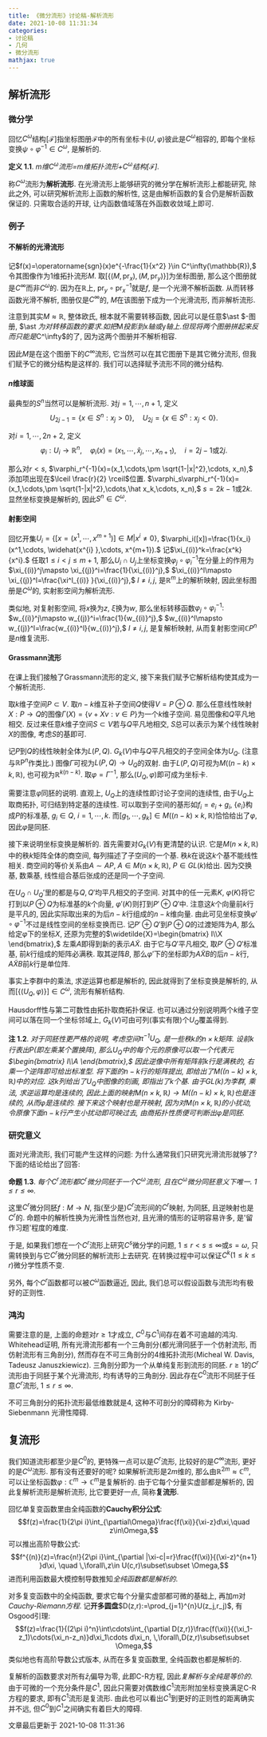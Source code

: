 ```yaml
---
title: 《微分流形》讨论稿-解析流形
date: 2021-10-08 11:31:34
categories: 
- 讨论稿
- 几何
- 微分流形
mathjax: true
---
```


解析流形
--------

### 微分学

回忆$C^\omega$结构$[\mathcal{F}]$指坐标图册$\mathcal{F}$中的所有坐标卡$(U,\varphi)$彼此是$C^\omega$相容的,
即每个坐标变换$\psi\circ\varphi^{-1}\in C^\omega,$ 是解析的.

**定义 1.1**. *$m$维$C^\omega$流形=$m$维拓扑流形+$C^\omega$结构\[$\mathcal{F}$\].* 

称$C^\omega$流形为**解析流形**.
在光滑流形上能够研究的微分学在解析流形上都能研究, 除此之外,
可以研究解析流形上函数的解析性, 这是由解析函数的复合仍是解析函数保证的.
只需取合适的开球, 让内函数值域落在外函数收敛域上即可.

### 例子

#### 不解析的光滑流形

记$f(x)=\operatorname{sgn}(x)e^{-\frac{1}{x^2} }\in C^\infty(\mathbb{R}),$
令其图像作为$1$维拓扑流形$M.$
取$[\{(M,\operatorname{pr}_x),(M,\operatorname{pr}_y)\}]$为坐标图册,
那么这个图册就是$C^\infty$而非$C^\omega$的. 因为在$\mathbb{R}$上,
$\operatorname{pr}_y\circ \operatorname{pr}_x^{-1}$就是$f,$
是一个光滑不解析函数. 从而转移函数光滑不解析, 图册仅是$C^\infty$的,
$M$在该图册下成为一个光滑流形, 而非解析流形.

注意到其实$M\approx \mathbb{R},$ 整体欧氏, 根本就不需要转移函数,
因此可以是任意$\ast $-图册, $\ast $为对转移函数的要求.
如把$M$投影到$x$轴或$y$轴上.
但现将两个图册拼起来反而只能是$C^\infty$的了,
因为这两个图册并不解析相容.

因此$M$是在这个图册下的$C^\infty$流形,
它当然可以在其它图册下是其它微分流形, 但我们赋予它的微分结构是这样的.
我们可以选择赋予流形不同的微分结构.

#### $n$维球面

最典型的$S^n$当然可以是解析流形. 对$j=1,\cdots,n+1,$
定义$$U_{2j-1}=\{x\in S^n:x_j>0\}, \quad U_{2j}=\{x\in S^n:x_j<0\}.$$

对$i=1,\cdots,2n+2,$
定义$$\varphi_i:U_i\rightarrow \mathbb{R}^n, \quad \varphi_i(x)=(x_1,\cdots,\hat x_j,\cdots, x_{n+1}), \quad i=2j-1 \text{或} 2j.$$

那么对$r<s,$
$\varphi_r^{-1}(x)=(x_1,\cdots,\pm \sqrt{1-|x|^2},\cdots, x_n),$
添加项出现在$\lceil \frac{r}{2} \rceil$位置.
$\varphi_s\varphi_r^{-1}(x)=(x_1,\cdots,\pm \sqrt{1-|x|^2},\cdots,\hat x_k,\cdots, x_n),$
$s=2k-1$或$2k.$ 显然坐标变换是解析的, 因此$S^n\in C^\omega.$

#### 射影空间

回忆开集$U_i=\{[x=(x^1,\cdots,x^{m+1})]\in M|x^i\neq 0\},$
$\varphi_i([x])=\frac{1}{x_i}(x^1,\cdots, \widehat{x^{i} },\cdots, x^{m+1}).$
记$\xi_{(i)}^k=\frac{x^k}{x^i}.$ 任取$1\le i<j\le m+1,$
那么$U_i\cap U_j$上坐标变换$\varphi_j\circ\varphi_i^{-1}$在分量上的作用为$\xi_{(i)}^j\mapsto \xi_{(j)}^i=\frac{1}{\xi_{(i)}^j},$
$\xi_{(i)}^l\mapsto \xi_{(j)}^l=\frac{\xi^l_{(i)} }{\xi_{(i)}^j},$
$l\neq i,j,$ 是$\mathbb{R}^m$上的解析映射, 因此坐标图册是$C^\omega$的,
实射影空间为解析流形.

类似地, 对复射影空间, 将$x$换为$z,$ $\xi$换为$w,$
那么坐标转移函数$\varphi_j\circ\varphi_i^{-1}:$
$w_{(i)}^j\mapsto w_{(j)}^i=\frac{1}{w_{(i)}^j},$
$w_{(i)}^l\mapsto w_{(j)}^l=\frac{w_{(i)}^l}{w_{(i)}^j},$ $l\neq i,j,$
是复解析映射, 从而复射影空间$\mathbb{C}P^n$是$n$维复流形.

#### Grassmann流形

在课上我们接触了Grassmann流形的定义,
接下来我们赋予它解析结构使其成为一个解析流形.

取$k$维子空间$P\subset V.$ 取$n-k$维互补子空间$Q$使得$V=P\oplus Q.$
那么任意线性映射$X:P\rightarrow Q$的图像$\Gamma(X)=\{v+Xv:v\in P\}$为一个$k$维子空间.
易见图像和$Q$平凡地相交.
反过来任意$k$维子空间$S\subset V$若与$Q$平凡地相交,
$S$总可以表示为某个线性映射$X$的图像, 考虑$S$的基即可.

记$P$到$Q$的线性映射全体为$L(P,Q).$
$G_k(V)$中与$Q$平凡相交的子空间全体为$U_Q.$
(注意与$\mathbb{R}\mathrm{P}^n$作类比.)
图像$\Gamma$可视为$L(P,Q)\rightarrow U_Q$的双射.
由于$L(P,Q)$可视为$M((n-k)\times k,\mathbb{R}),$
也可视为$\mathbb{R}^{k(n-k)}.$ 取$\varphi=\Gamma^{-1},$
那么$(U_Q,\varphi)$即可成为坐标卡.

需要注意$\varphi$同胚的说明. 直观上,
$U_Q$上的连续性即讨论子空间的连续性, 由于$U_Q$上取商拓扑,
可归结到特定基的连续性. 可以取到子空间的基形如$f_i=e_i+g_i,$
$\{e_i\}$构成$P$的标准基, $g_i\in Q,$ $i=1,\cdots,k.$
而$[g_1,\cdots,g_k]\in M((n-k)\times k,\mathbb{R})$恰恰给出了$\varphi,$
因此$\varphi$是同胚.

接下来说明坐标变换是解析的. 首先需要对$G_k(V)$有更清楚的认识.
它是$M(n\times k,\mathbb{R})$中的秩$k$矩阵全体的商空间,
每列描述了子空间的一个基. 秩$k$在说这$k$个基不能线性相关.
商空间的等价关系由$A\sim AP,$ $A\in M(n\times k,\mathbb{R}),$
$P\in GL(k)$给出. 因为交换基, 数乘基,
线性组合基后张成的还是同一个子空间.

在$U_Q\cap U_Q'$里的都是与$Q,Q'$均平凡相交的子空间. 对其中的任一元素$K,$
$\varphi(K)$将它打到以$P\oplus Q$为标准基的$k$个向量,
$\varphi'(K)$则打到$P'\oplus Q'$中. 注意这$k$个向量前$k$行是平凡的,
因此实际取出来的为后$n-k$行组成的$n-k$维向量.
由此可见坐标变换$\varphi'\circ\varphi^{-1}$不过是线性空间的坐标变换而已.
记$P'\oplus Q'$到$P\oplus Q$的过渡矩阵为$A,$
那么给定$\varphi$下的坐标$X,$ 还原为完整的$\widetilde{X}=\begin{bmatrix}
                    I\\X
                \end{bmatrix},$ 左乘$A$即得到新的表示$A\widetilde{X}.$
由于它与$Q'$平凡相交, 取$P'\oplus Q'$标准基, 前$k$行组成的矩阵必满秩.
取其逆阵$B,$ 那么$\varphi'$下的坐标即为$A\widetilde{X}B$的后$n-k$行,
$A\widetilde{X}B$前$k$行是单位阵.

事实上李群中的乘法, 求逆运算也都是解析的, 因此就得到了坐标变换是解析的,
从而$[\{(U_Q,\varphi)\}]\in C^\omega,$ 流形有解析结构.

Hausdorff性与第二可数性由拓扑取商拓扑保证.
也可以通过分别说明两个$k$维子空间可以落在同一个坐标邻域上,
$G_k(V)$可由可列(事实有限)个$U_Q$覆盖得到.

**注 1.2**. *对于同胚性更严格的说明, 考虑空间$\pi^{-1}U_Q,$ 是一些秩$k$的$n\times k$矩阵. 设前$k$行表出$P$(即左乘某个置换阵), 那么$U_Q$中的每个元的原像可以取一个代表元$\begin{bmatrix}                     I\\A                 \end{bmatrix},$ 因此逆像中所有矩阵前$k$行是满秩的, 右乘一个逆阵即可给出标准型. 将下面的$n-k$行的矩阵提出, 即给出了$M((n-k)\times k,\mathbb{R})$中的对应. 这$k$列给出了$U_Q$中图像的刻画, 即指出了$k$个基.*  *由于$GL(k)$为李群, 乘法, 求逆运算均是连续的, 因此上面的映射$M(n\times k,\mathbb{R})\rightarrow M((n-k)\times k,\mathbb{R})$也是连续的, 从而$\varphi$是连续的. 接下来这个映射也是开映射, 因为对$M(n\times k,\mathbb{R})$的小扰动, 令原像下面$n-k$行产生小扰动即可映过去, 由商拓扑性质便可判断出$\varphi$是同胚.* 

### 研究意义

面对光滑流形, 我们可能产生这样的问题:
为什么通常我们只研究光滑流形就够了? 下面的结论给出了回答:

**命题 1.3**. *每个$C^r$流形都$C^r$微分同胚于一个$C^\omega$流形, 且在$C^\omega$微分同胚意义下唯一. $1\le r\le \infty.$* 

这里$C^r$微分同胚$f:M\rightarrow N$, 指(至少是)$C^r$流形间的$C^r$映射,
为同胚, 且逆映射也是$C^r$的. 命题中的解析性换为光滑性当然也对,
且光滑的情形的证明容易许多, 是'留作习题'程度的难度.

于是, 如果我们想在一个$C^r$流形上研究$C^s$微分学的问题,
$1\le r<s\le \infty$或$s=\omega,$
只需转换到与它$C^r$微分同胚的解析流形上去研究.
在转换过程中可以保证$C^k(1\le k\le r)$微分学性质不变.

另外, 每个$C^r$函数都可以被$C^\omega$函数逼近, 因此,
我们总可以假设函数与流形均有极好的正则性.

### 鸿沟

需要注意的是, 上面的命题对$r\ge 1$才成立,
$C^0$与$C^1$间存在着不可逾越的鸿沟. Whitehead证明,
所有光滑流形都有一个三角剖分(都光滑同胚于一个仿射流形,
而仿射流形有三角剖分), 然而存在不可三角剖分的$4$维拓扑流形(Micheal W.
Davis, Tadeusz Januszkiewicz). 三角剖分即为一个从单纯复形到流形的同胚.
$r\ge 1$的$C^r$流形由于同胚于某个光滑流形, 均有诱导的三角剖分.
因此存在$C^0$流形不同胚于任意$C^r$流形, $1\le r\le \infty.$

不可三角剖分的拓扑流形最低维数就是$4,$ 这种不可剖分的障碍称为
Kirby-Siebenmann 光滑性障碍.

复流形
------

我们知道流形都至少是$C^0$的, 更特殊一点可以是$C^r$流形,
比较好的是$C^{\infty}$流形, 更好的是$C^\omega$流形. 那有没有还要好的呢?
如果解析流形是$2m$维的, 那么由$\mathbb{R}^{2m}\approx \mathbb{C}^m,$
可以让坐标函数$\varphi:\mathbb{C}^m\rightarrow \mathbb{C}^m$是复解析的.
由于它每个分量实虚部都是解析的, 因此复解析流形是解析流形,
比它要更好一点, 简称**复流形**.

回忆单复变函数里由全纯函数的**Cauchy积分公式**:
$$f(z)=\frac{1}{2\pi i}\int_{\partial\Omega}\frac{f(\xi)}{\xi-z}d\xi,\quad z\in\Omega,$$
可以推出高阶导数公式:$$f^{(n)}(z)=\frac{n!}{2\pi i}\int_{\partial |\xi-c|=r}\frac{f(\xi)}{(\xi-z)^{n+1} }d\xi, \quad \,\forall\,z\in U(c,r)\subset\subset \Omega,$$
进而利用函数最大模控制导数推知*全纯函数都是解析的*.

对多复变函数中的全纯函数, 要求它每个分量实虚部都可微的基础上,
再加$m$对*Cauchy-Riemann方程*.
记**开多圆盘**$D(z,r):=\prod_{j=1}^{n}U(z_j,r_j)$, 有Osgood引理:
$$f(z)=\frac{1}{(2\pi i)^n}\int\cdots\int_{\partial D(z,r)}\frac{f(\xi)}{(\xi_1-z_1)\cdots(\xi_n-z_n)}d\xi_1\cdots d\xi_n, \,\forall\,D(z,r)\subset\subset \Omega,$$
类似地也有高阶导数公式版本, 从而在多复变函数里, 全纯函数也都是解析的.

复解析的函数要求对所有$\bar z_i$偏导为零, 此即C-R方程,
因此*复解析与全纯是等价的*. 由于可微的一个充分条件是$C^1,$
因此只需要对偶数维$C^1$流形附加坐标变换满足C-R方程的要求,
即有$C^1$流形是复流形.
由此也可以看出$C^1$到更好的正则性的距离确实并不远,
但$C^0$到$C^1$之间确实有着巨大的障碍.

文章最后更新于 2021-10-08 11:31:36 
